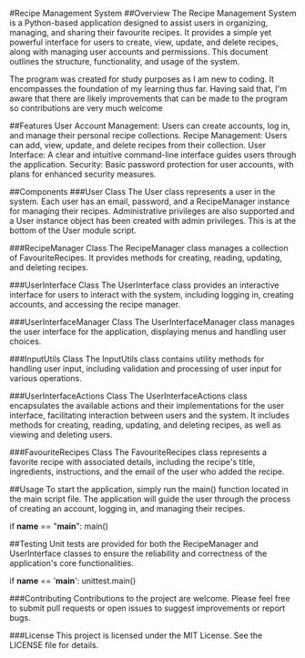 #Recipe Management System
##Overview
The Recipe Management System is a Python-based application designed to assist users in organizing, managing, and sharing their favourite recipes. It provides a simple yet powerful interface for users to create, view, update, and delete recipes, along with managing user accounts and permissions. This document outlines the structure, functionality, and usage of the system.

The program was created for study purposes as I am new to coding. It encompasses the foundation of my learning thus far. Having said that, I'm aware that there are likely improvements that can be made to the program so contributions are very much welcome

##Features
User Account Management: Users can create accounts, log in, and manage their personal recipe collections.
Recipe Management: Users can add, view, update, and delete recipes from their collection.
User Interface: A clear and intuitive command-line interface guides users through the application.
Security: Basic password protection for user accounts, with plans for enhanced security measures.

##Components
###User Class
The User class represents a user in the system. Each user has an email, password, and a RecipeManager instance for managing their recipes. Administrative privileges are also supported and a User instance object has been created with admin privileges. This is at the bottom of the User module script.

###RecipeManager Class
The RecipeManager class manages a collection of FavouriteRecipes. It provides methods for creating, reading, updating, and deleting recipes.


###UserInterface Class
The UserInterface class provides an interactive interface for users to interact with the system, including logging in, creating accounts, and accessing the recipe manager.


###UserInterfaceManager Class
The UserInterfaceManager class manages the user interface for the application, displaying menus and handling user choices.

###InputUtils Class
The InputUtils class contains utility methods for handling user input, including validation and processing of user input for various operations.


###UserInterfaceActions Class
The UserInterfaceActions class encapsulates the available actions and their implementations for the user interface, facilitating interaction between users and the system. It includes methods for creating, reading, updating, and deleting recipes, as well as viewing and deleting users.

###FavouriteRecipes Class
The FavouriteRecipes class represents a favorite recipe with associated details, including the recipe's title, ingredients, instructions, and the email of the user who added the recipe.

##Usage
To start the application, simply run the main() function located in the main script file. The application will guide the user through the process of creating an account, logging in, and managing their recipes.

if __name__ == "__main__":
    main()

##Testing
Unit tests are provided for both the RecipeManager and UserInterface classes to ensure the reliability and correctness of the application's core functionalities.

if __name__ == '__main__':
    unittest.main()

###Contributing
Contributions to the project are welcome. Please feel free to submit pull requests or open issues to suggest improvements or report bugs.

###License
This project is licensed under the MIT License. See the LICENSE file for details.
